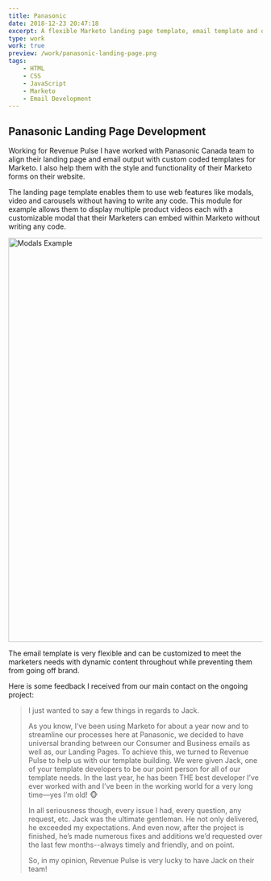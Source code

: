 ```yaml
---
title: Panasonic
date: 2018-12-23 20:47:18
excerpt: A flexible Marketo landing page template, email template and ongoing technical support
type: work
work: true
preview: /work/panasonic-landing-page.png
tags:
    - HTML
    - CSS
    - JavaScript
    - Marketo
    - Email Development
---
```


## Panasonic Landing Page Development

Working for Revenue Pulse I have worked with Panasonic Canada team to align their landing page and email output with custom coded templates for Marketo. I also help them with the style and functionality of their Marketo forms on their website.

The landing page template enables them to use web features like modals, video and carousels without having to write any code. This module for example allows them to display multiple product videos each with a customizable modal that their Marketers can embed within Marketo without writing any code.

<img src="/work/panasonic-modals.png" alt="Modals Example" style="width:800px;max-width:100%;margin:0 auto;"/>

The email template is very flexible and can be customized to meet the marketers needs with dynamic content throughout while preventing them from going off brand.

Here is some feedback I received from our main contact on the ongoing project:

> I just wanted to say a few things in regards to Jack.
>
> As you know, I’ve been using Marketo for about a year now and to streamline our processes here at Panasonic, we decided to have universal branding between our Consumer and Business emails as well as, our Landing Pages.
To achieve this, we turned to Revenue Pulse to help us with our template building. We were given Jack, one of your template developers to be our point person for all of our template needs.
In the last year, he has been THE best developer I’ve ever worked with and I’ve been in the working world for a very long time—yes I’m old!  :monkey_face:
>
> In all seriousness though, every issue I had, every question, any request, etc. Jack was the ultimate gentleman. He not only delivered, he exceeded my expectations. And even now, after the project is finished, he’s made numerous fixes and additions we’d requested over the last few months--always timely and friendly, and on point.
>
>So, in my opinion, Revenue Pulse is very lucky to have Jack on their team!
